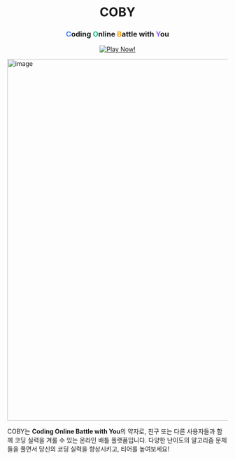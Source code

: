 <div align="center">

<h1>COBY</h1>

<h3>
  <span style="color:#3B82F6;"><b>C</b></span>oding
  <span style="color:#10B981;"><b>O</b></span>nline
  <span style="color:#F59E0B;"><b>B</b></span>attle with
  <span style="color:#8B5CF6;"><b>Y</b></span>ou
</h3>

<p>
  <a href="https://cobyapp.kro.kr/" target="_blank">
    <img src="https://img.shields.io/badge/Play%20Now!-3B82F6?style=for-the-badge&logo=firefoxbrowser&logoColor=white" alt="Play Now!" />
  </a>
</p>

</div>


<img width="1520" height="825" alt="image" src="https://github.com/user-attachments/assets/8ffd5b43-f823-4c94-b2af-bb94258d4d86" />

COBY는 **Coding Online Battle with You**의 약자로, 친구 또는 다른 사용자들과 함께 코딩 실력을 겨룰 수 있는 온라인 배틀 플랫폼입니다.
다양한 난이도의 알고리즘 문제들을 풀면서 당신의 코딩 실력을 향상시키고, 티어를 높여보세요!
